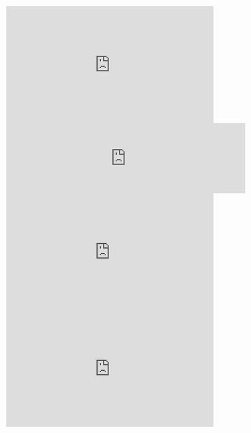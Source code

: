 <html>
<title>       </title>
<iframe width="560" height="315" src="https://www.youtube.com/embed/3SCBYUE_X1U?controls=0" title="YouTube video player" frameborder="0" allow="accelerometer; autoplay; clipboard-write; encrypted-media; gyroscope; picture-in-picture" allowfullscreen></iframe>
<iframe src="https://store.steampowered.com/widget/1150690/" frameborder="0" width="646" height="190"></iframe>
<iframe width="560" height="315" src="https://www.youtube.com/embed/vfnAYipqj1k" title="YouTube video player" frameborder="0" allow="accelerometer; autoplay; clipboard-write; encrypted-media; gyroscope; picture-in-picture" allowfullscreen></iframe>
<iframe width="560" height="315" src="https://www.youtube.com/embed/eHwOTK4VLqw" title="YouTube video player" frameborder="0" allow="accelerometer; autoplay; clipboard-write; encrypted-media; gyroscope; picture-in-picture" allowfullscreen></iframe>
</html>
